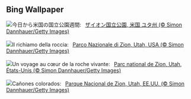 ## Bing Wallpaper
![](https://www.bing.com/th?id=OHR.ZionValley_JA-JP1023148962_UHD.jpg&w=1000)今日から米国の国立公園週間:&nbsp;&ensp;[ザイオン国立公園, 米国 ユタ州 (© Simon Dannhauer/Getty Images)](https://www.bing.com/th?id=OHR.ZionValley_JA-JP1023148962_UHD.jpg)
<br><br/>
![](https://www.bing.com/th?id=OHR.ZionValley_IT-IT1237391753_UHD.jpg&w=1000)Il richiamo della roccia:&nbsp;&ensp;[Parco Nazionale di Zion, Utah, USA (© Simon Dannhauer/Getty Images)](https://www.bing.com/th?id=OHR.ZionValley_IT-IT1237391753_UHD.jpg)
<br><br/>
![](https://www.bing.com/th?id=OHR.ZionValley_FR-FR4910447899_UHD.jpg&w=1000)Un voyage au cœur de la roche vivante:&nbsp;&ensp;[Parc national de Zion, Utah, États-Unis (© Simon Dannhauer/Getty Images)](https://www.bing.com/th?id=OHR.ZionValley_FR-FR4910447899_UHD.jpg)
<br><br/>
![](https://www.bing.com/th?id=OHR.ZionValley_ES-ES3051360376_UHD.jpg&w=1000)Cañones colorados:&nbsp;&ensp;[Parque Nacional de Zion, Utah, EE.UU. (© Simon Dannhauer/Getty Images)](https://www.bing.com/th?id=OHR.ZionValley_ES-ES3051360376_UHD.jpg)
<br><br/>
